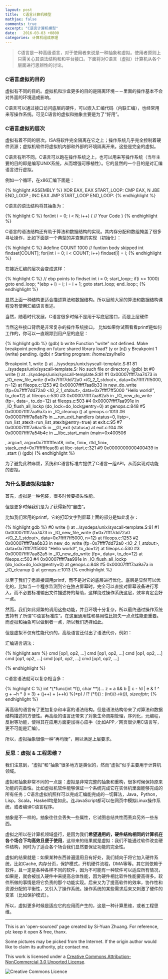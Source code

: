 ```yaml
---
layout: post
title:  C语言计算机模型
mathjax: false
comments: true
excerpt: "C语言计算机模型"
date:   2016-03-03 +0800
categories: 计算机组成原理
---
```


> C语言是一种高级语言，对于使用者来说是一种抽象和虚拟。使用者原则上只需关心其语法结构和和平台接口。下面将对C语言（虚拟）计算机从各个层面进行思辨性的讨论。


### C语言虚拟的目的

虚拟有不同的目的。虚拟机和沙盒更多的目的是隔离环境－－里面的操作基本不会对外面的环境造成影响。

C语言可以通过接口访问底层的硬件，可以嵌入汇编代码（内联汇编），也经常用来写操作系统。可见C语言的虚拟和抽象主要是为了“好用”。

### C语言虚拟的层次

虚拟有着不同的层次。ISA将软件完全隔离在它之上；操作系统几乎完全控制着硬件资源；虚拟机软件将虚拟机内部和外部的环境隔离开来。这些是完全的虚拟。

C语言有所不同。C语言可以跑在操作系统之上，也可以用来写操作系统（当年主要的目的即是编写UNIX系统，从而增强可移植性）。它的显然的一个目的是对汇编语言进行虚拟。

例如一个循环，在x86汇编下面是：

{% highlight ASSEMBLY %}
XOR EAX, EAX
START_LOOP:
CMP EAX, N
JBE END_LOOP
; <YOUR CODE>
INC EAX
JMP START_LOOP
END_LOOP:
{% endhighlight %}

C语言的语法结构将其抽象为：

{% highlight C %}
for(int i = 0; i < N; i++)
{
  // Your Code
}
{% endhighlight %}

C语言的语法结构还有助于算法和数据结构的实现。其内存分配和数组掩盖了很多寻址操作，比如下面是一个典型的并查集的实现（初始化）：

{% highlight C %}
#define COUNT 1000
// funtion body skipped
int findset[COUNT];
for(int i = 0; i < COUNT; i++) findset[i] = i;
{% endhighlight %}

在接近汇编的层次会变成这样：

{% highlight C %}
// ebp points to findset
int i = 0;
start_loop:;
if(i >= 1000) goto end_loop;
*(ebp + i) = i;
i = i + 1;
goto start_loop;
end_loop:;
{% endhighlight %}

显然上面一种结构更适合描述算法和数据结构。所以目前大家的算法和数据结构课程没有使用汇编语言表述。

当然，随着时代发展，C语言很多时候不是用于写底层接口，而是上层硬件

当然这些接口背后是非常复杂的操作系统接口。
比如如果你试图看看printf是如何工作的，你可以一直跟踪到用户层的底层：

{% highlight gdb %}
(gdb) b write
Function "write" not defined.
Make breakpoint pending on future shared library load? (y or [n]) y
Breakpoint 1 (write) pending.
(gdb) r
Starting program: /home/zsy/hello

Breakpoint 1, write () at ../sysdeps/unix/syscall-template.S:81
81	../sysdeps/unix/syscall-template.S: No such file or directory.
(gdb) bt
#0  write () at ../sysdeps/unix/syscall-template.S:81
#1  0x00007ffff7aa7473 in _IO_new_file_write (f=0x7ffff7dd72a0 <_IO_2_1_stdout_>, data=0x7ffff7ff5000, n=12) at fileops.c:1253
#2  0x00007ffff7aa6b33 in new_do_write (fp=0x7ffff7dd72a0 <_IO_2_1_stdout_>, data=0x7ffff7ff5000 "Hello world!", to_do=12) at fileops.c:530
#3  0x00007ffff7aa82a5 in _IO_new_do_write (fp=<optimized out>, data=<optimized out>, to_do=12) at fileops.c:503
#4  0x00007ffff7aa991e in _IO_flush_all_lockp (do_lock=do_lock@entry=0) at genops.c:848
#5  0x00007ffff7aa9a7a in _IO_cleanup () at genops.c:1013
#6  0x00007ffff7a6ab7b in __run_exit_handlers (status=0, listp=<optimized out>, run_list_atexit=run_list_atexit@entry=true) at exit.c:95
#7  0x00007ffff7a6ac15 in __GI_exit (status=<optimized out>) at exit.c:104
#8  0x00007ffff7a54b4c in __libc_start_main (main=0x400506 <main>, argc=1, argv=0x7fffffffeaf8, init=<optimized out>, fini=<optimized out>,
    rtld_fini=<optimized out>, stack_end=0x7fffffffeae8) at libc-start.c:321
#9  0x0000000000400439 in _start ()
(gdb)
{% endhighlight %}

为了避免此种麻烦，系统和C语言标准库提供了C语言一组API，从而实现对功能的虚拟。

### 为什么要虚拟和抽象?

首先，虚拟是一种包装，很多时候要损失性能。

但是更多时候我们是为了获得新的“自由”。

比如我们常用的printf，它的打印文字到屏幕上面的部分是如此复杂：

{% highlight gdb %}
#0  write () at ../sysdeps/unix/syscall-template.S:81
#1  0x00007ffff7aa7473 in _IO_new_file_write (f=0x7ffff7dd72a0 <_IO_2_1_stdout_>, data=0x7ffff7ff5000, n=12) at fileops.c:1253
#2  0x00007ffff7aa6b33 in new_do_write (fp=0x7ffff7dd72a0 <_IO_2_1_stdout_>, data=0x7ffff7ff5000 "Hello world!", to_do=12) at fileops.c:530
#3  0x00007ffff7aa82a5 in _IO_new_do_write (fp=<optimized out>, data=<optimized out>, to_do=12) at fileops.c:503
#4  0x00007ffff7aa991e in _IO_flush_all_lockp (do_lock=do_lock@entry=0) at genops.c:848
#5  0x00007ffff7aa9a7a in _IO_cleanup () at genops.c:1013
{% endhighlight %}

以至于我们宁愿直接调用printf，而不是对它的底层进行优化。底层是显然可以优化的，比如当一个程序监测到它在独占屏幕时，完全可以直接对屏幕设备进行写入，而不必要标准输出文件描述符的帮助，这样绕过操作系统这层，效率肯定会好一点。

然而，我们如此频繁的调用这些功能，并且环境十分复杂，所以最终通过操作系统支持有了所谓“C语言标准库”。在这里通用性和易用性比损失一点点性能更重要。而虚拟和抽象可以做到者一点，所以我们选择如此。

但是虚拟不仅有性能代价的，高级语言还付出了语法代价，例如：

汇编语言语法：

{% highlight asm %}
cmd [op1, op2, ...]
cmd [op1, op2, ...]
cmd [op1, op2, ...]
cmd [op1, op2, ...]
cmd [op1, op2, ...]
cmd [op1, op2, ...]

{% endhighlight %}

C语言语法就可以复杂相当多：

{% highlight C %}
int *(*func(int *f(), char **))...
z = a && b || c - !d | e & f ^ g + ~h * (i = 3)  + (j++) + (++k) %(*p)  / l? (*f)() : (int)(*t->k()), sizeof*ptr;
{% endhighlight %}

再高级的语言有了更加复杂和丰富的语法结构。但是语法结构带来了对算法和数据结构描述的方便性。再高级的语言还带来了对象生命周期管理，序列化，元编程，反射等功能，使得其在应用方面更加得心应手（比如APP／网页很少用C语言写，更不可能是汇编）。

所以，虚拟抽象很像一种“再均衡”，用以满足上层要求。

### 反思：虚拟 & 工程思维？

我们注意到，“虚拟”和“抽象”很多地方是类似的，然而“虚拟”似乎主要用于计算机领域。

虚拟和抽象非常不同的一点是：虚拟是非常完整的抽象和重构，很多时候保持原来功能的完备性。比如虚拟机软件能够保证一个系统完成它在实体机里面能够完成的所有任务；C语言虚拟机照样可以完成汇编能完成的一切算法，Java，Python，Lisp，Scala，Haskell均是如此。连JavaScript都可以在网页中模拟Linux操作系统，或者编译C语言程序。

抽象是不一样的。抽象往往会丢失一些属性，它试图总结共性而丢弃另外一些东西。

虚拟之所以在计算机领域盛行，是因为我们**希望通用的，硬件结构相同的计算机在各个场合下均高效且便于使用**，这带来的结果就是虚拟：我们不能通过软件改变硬件结构，同时为了适合各个场合我们显然要保证功能的完全性。

虚拟的结果就是：如果某种东西普遍适用且有好处，我们倾向于将它加入硬件系统，比如Cache, 内存分页，保护模式，开机硬件流程，DMA等等。其它则依赖于软件，且一定是各种各样不同的软件，因为不可能有一种软件可以适应所有情况，如果是，就会被加入硬件中来提高总体性能，因为硬件相比软件性能要高得多。软件所做的事情是将它负责的那个功能实现。后来又为了提高软件的效率，协作性和资源分配的平衡性，又引入了操作系统。操作系统的某些需求后来又刺激了硬件的变革（比如保护模式）。

所以，虚拟更多时候是适应它的应用而产生的，这是一种计算思维，或者工程思维。



---

This is an 'open-sourced' page created by Si-Yuan Zhuang. For reference, plz keep it open & free, thanx.

Some pictures may be picked from the Internet. If the origin author would like to claim its authority, plz contact me.

This work is licensed under a [Creative Commons Attribution-NonCommercial 3.0 Unported License](http://creativecommons.org/licenses/by-nc/3.0/).

![Creative Commons Licence](https://i.creativecommons.org/l/by-nc/3.0/88x31.png)

